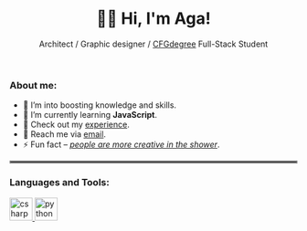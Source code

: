 <h1 align="center">👋🏻 Hi, I'm Aga!</h1>
<p align="center">Architect / Graphic designer / <a href="https://github.com/CFGer">CFGdegree</a> Full-Stack Student</p>
<br>

<h3 align="left">About me:</h3>

- 🔭 I’m into boosting knowledge and skills.
- 🌱 I’m currently learning **JavaScript**.
- 📄 Check out my [experience](https://www.agthiel.de).
- 💬 Reach me via [email](mailto:ag.thiel.arc@gmail.com?subject=[GitHub]%20Outreach).
- ⚡ Fun fact – <ins>*people are more creative in the shower*</ins>.

<hr style="border:2px solid gray">

<h3 align="left">Languages and Tools:</h3>
<p align="left">
  <a href="https://www.w3schools.com/cs/" target="_blank" rel="noreferrer">
    <img src="https://www.svgrepo.com/show/305920/csharp.svg" alt="csharp" width="40" height="40" class="icon" />
  </a>
  <a href="https://www.python.org" target="_blank" rel="noreferrer">
    <img src="https://upload.wikimedia.org/wikipedia/commons/d/d3/Python_icon_%28black_and_white%29.svg" alt="python" width="40" height="40" class="icon" />
  </a>
  <!-- Add more SVG icons here -->
</p>

<style>
  @media (prefers-color-scheme: dark) {
    .icon {
      filter: invert(1);
    }
  }
</style>
